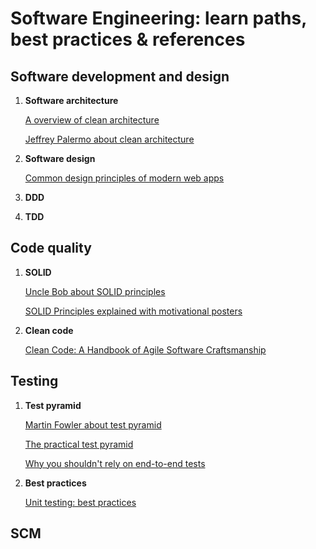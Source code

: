 # Software Engineering: learn paths, best practices & references

## Software development and design

1. **Software architecture**

    [A overview of clean architecture](https://docs.microsoft.com/en-us/dotnet/standard/modern-web-apps-azure-architecture/common-web-application-architectures#clean-architecture)

    [Jeffrey Palermo about clean architecture](https://microservices.io/patterns/microservices.html)

2. **Software design**

    [Common design principles of modern web apps](https://docs.microsoft.com/pt-br/dotnet/standard/modern-web-apps-azure-architecture/architectural-principles)

3. **DDD**

4. **TDD**


## Code quality

1. **SOLID**

    [Uncle Bob about SOLID principles](https://www.youtube.com/watch?v=TMuno5RZNeE)

    [SOLID Principles explained with motivational posters](https://blogs.msdn.microsoft.com/cdndevs/2009/07/15/the-solid-principles-explained-with-motivational-posters/)

2. **Clean code**

    [Clean Code: A Handbook of Agile Software Craftsmanship](https://www.amazon.com.br/Clean-Code-Handbook-Software-Craftsmanship/dp/0132350882)


## Testing

1. **Test pyramid**

    [Martin Fowler about test pyramid](https://martinfowler.com/bliki/TestPyramid.html)

    [The practical test pyramid](https://martinfowler.com/articles/practical-test-pyramid.html)

    [Why you shouldn't rely on end-to-end tests](https://testing.googleblog.com/2015/04/just-say-no-to-more-end-to-end-tests.html)

2. **Best practices**

    [Unit testing: best practices](https://docs.microsoft.com/en-us/dotnet/core/testing/unit-testing-best-practices)

## SCM